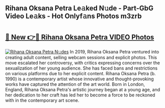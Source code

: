 ## Rihana Oksana Petra Le𝚊ked N𝚞de - Part-GbG Video Le𝚊ks - Hot Onlyf𝚊ns Photos m3zrb

# <h2><a href="http://ac12721.deff.icu/?id=Rihana+Oksana+Petra">🔗 New 👉🔴 Rihana Oksana Petra VIDEO Photos</a></h2>

[![Rihana Oksana Petra N𝚞des](https://i.imgur.com/rIISA9y.gif)](http://ac12721.deff.icu/?id=Rihana+Oksana+Petra)
In 2019, Rihana Oksana Petra ventured into creating adult content, selling webcam sessions and explicit photos. This move escalated her controversy, with critics expressing concerns over the sexualization of her young audience. She has faced bans and restrictions on various platforms due to her explicit content. Rihana Oksana Petra (b. 1990) is a contemporary artist whose innovative and thought-provoking works have captured the attention of the art world. Born in London, England, Rihana Oksana Petra's artistic journey began at a young age, and her dedication to her craft has led her to become a force to be reckoned with in the contemporary art scene.
